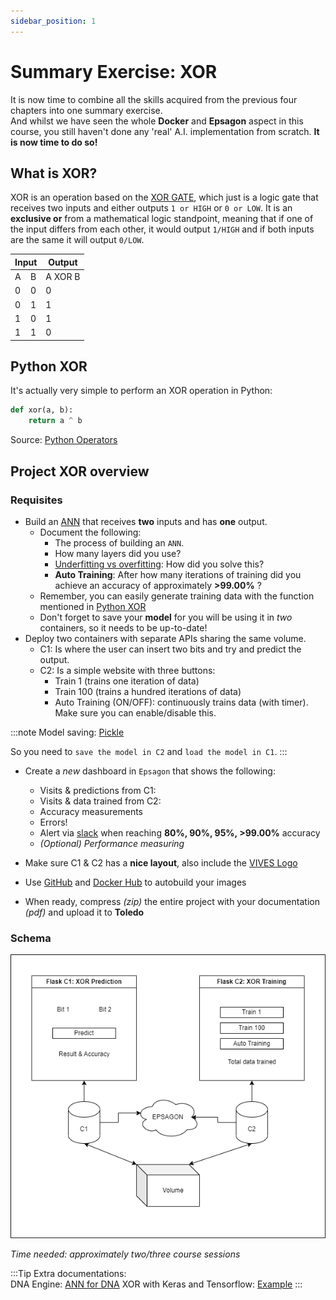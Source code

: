 ```yaml
---
sidebar_position: 1
---
```


# Summary Exercise: XOR

It is now time to combine all the skills acquired from the previous four chapters into one summary exercise. <br />
And whilst we have seen the whole **Docker** and **Epsagon** aspect in this course, you still haven't done any 'real' A.I. implementation from scratch.
**It is now time to do so!**

## What is XOR?

XOR is an operation based on the [XOR GATE](https://en.wikipedia.org/wiki/XOR_gate), which just is a logic gate that receives two inputs and either outputs `1 or HIGH` or `0 or LOW`.
It is an **exclusive or** from a mathematical logic standpoint, meaning that if one of the input differs from each other, it would output `1/HIGH` and if both inputs are the same it will output `0/LOW`.

<table class="GeneratedTable">
  <thead>
    <tr>
      <th colspan="2">Input</th>
      <th>Output</th>
    </tr>
  </thead>
  <tbody>
    <tr class="blue">
      <td>A</td>
      <td>B</td>
      <td>A XOR B</td>
    </tr>
    <tr>
      <td class="red">0</td>
      <td class="red">0</td>
      <td class="red">0</td>
    </tr>
    <tr>
      <td class="red">0</td>
      <td class="green">1</td>
      <td class="green">1</td>
    </tr>
    <tr>
      <td class="green">1</td>
      <td class="red">0</td>
      <td class="green">1</td>
    </tr>
    <tr>
      <td class="green">1</td>
      <td class="green">1</td>
      <td class="red">0</td>
    </tr>
  </tbody>
</table>

## Python XOR

It's actually very simple to perform an XOR operation in Python:

```py 
def xor(a, b):
    return a ^ b
```

Source: [Python Operators](https://docs.python.org/3/library/operator.html#mapping-operators-to-functions)


## Project XOR overview

### Requisites

- Build an [ANN](https://en.wikipedia.org/wiki/Artificial_neural_network) that receives **two** inputs and has **one** output.
  - Document the following:
    - The process of building an `ANN`.
    - How many layers did you use?
    - [Underfitting vs overfitting](https://www.tensorflow.org/tutorials/keras/overfit_and_underfit): How did you solve this?
    - **Auto Training**: After how many iterations of training did you achieve an accuracy of approximately **>99.00%** ?
  - Remember, you can easily generate training data with the function mentioned in [Python XOR](./xor#python-xor)
  - Don't forget to save your **model** for you will be using it in *two* containers, so it needs to be up-to-date!
- Deploy two containers with separate APIs sharing the same volume.
  - C1: Is where the user can insert two bits and try and predict the output.
  - C2: Is a simple website with three buttons:
    - Train 1 (trains one iteration of data)
    - Train 100 (trains a hundred iterations of data)
    - Auto Training (ON/OFF): continuously trains data (with timer). Make sure you can enable/disable this.

:::note
Model saving: [Pickle](https://docs.python.org/3/library/pickle.html) <br />

So you need to `save the model in C2` and `load the model in C1`.
:::

- Create a *new* dashboard in `Epsagon` that shows the following:
  - Visits & predictions from C1:
  - Visits & data trained from C2:
  - Accuracy measurements
  - Errors!
  - Alert via [slack](https://slack.com/) when reaching **80%, 90%, 95%, >99.00%** accuracy
  - *(Optional) Performance measuring*

- Make sure C1 & C2 has a **nice layout**, also include the [VIVES Logo](../../)
- Use [GitHub](https://github.com/) and [Docker Hub](https://hub.docker.com/) to autobuild your images
- When ready, compress *(zip)* the entire project with your documentation *(pdf)* and upload it to **Toledo**

### Schema

![XOR Exercise](/img/cloud-for-ai/XOR_Exercise.png "XOR Exercise")

*Time needed: approximately two/three course sessions*

:::Tip
Extra documentations: <br />
DNA Engine: [ANN for DNA](https://github.com/KarimGabsi/DNAEngine)
XOR with Keras and Tensorflow: [Example](https://blog.thoughtram.io/machine-learning/2016/11/02/understanding-XOR-with-keras-and-tensorlow.html)
:::